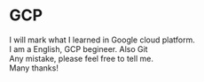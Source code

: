 # GCP<br>
I will mark what I learned in Google cloud platform.<br>
I am a English, GCP begineer. Also Git<br>
Any mistake, please feel free to tell me.<br>
Many thanks!<br>
